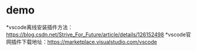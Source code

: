 # demo
*vscode离线安装插件方法：https://blog.csdn.net/Strive_For_Future/article/details/126152498
*vscode官网插件下载地址：https://marketplace.visualstudio.com/vscode
